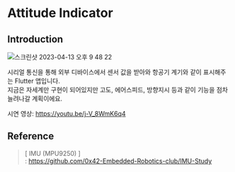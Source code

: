 # Attitude Indicator

## Introduction

![스크린샷 2023-04-13 오후 9 48 22](https://user-images.githubusercontent.com/26504096/235819169-50e69ce1-a991-47df-945a-dd7d6bf24fa4.png)

시리얼 통신을 통해 외부 디바이스에서 센서 값을 받아와 항공기 계기와 같이 표시해주는 Flutter 앱입니다.<br/>
지금은 자세계만 구현이 되어있지만 고도, 에어스피드, 방향지시 등과 같이 기능을 점차 늘려나갈 계획이에요.<br/>

시연 영상: https://youtu.be/j-V_8WmK6q4

## Reference
>[ IMU (MPU9250) ]  
>: https://github.com/0x42-Embedded-Robotics-club/IMU-Study
